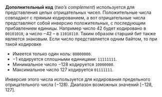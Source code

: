 
**Дополнительный код** (*two’s complement*) используется для представления целых отрицательных чисел. Положительные числа совпадают с прямым кодированием, а вот отрицательные числа представляют собой инверсию положительных, с последующим прибавлением единицы. Например число $42$ будет кодировано в `00101010`, а число $-42$ – в `11010110`. Таким образом старший бит также является знаковым. Если число представляется одним байтом, то при такой кодировке

- Имеется только один ноль: `00000000`. 
- $-1$ кодируется сплошными единицами: `11111111`.
- Минимальное число $-128$ кодируется `10000000`.
- Максимальное число $127$ кодируется `01111111`.

Инверсия этого числа используется для кодирования предельного отрицательного числа ($-128$). Диапазон возможных значений $[-128, 127]$.
